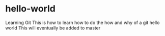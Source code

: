 # hello-world
Learning Git
This is how to learn how to do the how and why of a git hello world
This will eventually be added to master
